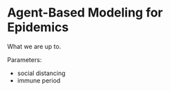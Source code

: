 # Agent-Based Modeling for Epidemics

What we are up to.

Parameters:
- social distancing
- immune period




